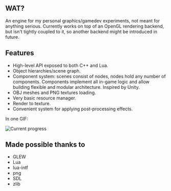 ## WAT?
An engine for my personal graphics/gamedev experiments, not meant for anything serious. Currently works on top of an OpenGL rendering backend, but isn't tightly coupled to it, so another backend might be introduced in future.

## Features
* High-level API exposed to both C++ and Lua.
* Object hierarchies/scene graph.
* Component system: scenes consist of nodes, nodes hold any number of components. Components implement all in-game logic and allow building flexible and modular architecture. Inspired by Unity.
* OBJ meshes and PNG textures loading.
* Very basic resource manager.
* Render to texture.
* Convenient system for applying post-processing effects.

In one GIF:

![Current progress](/status.gif?raw=true)

## Made possible thanks to
* GLEW
* Lua
* lua-intf
* png
* SDL
* zlib
